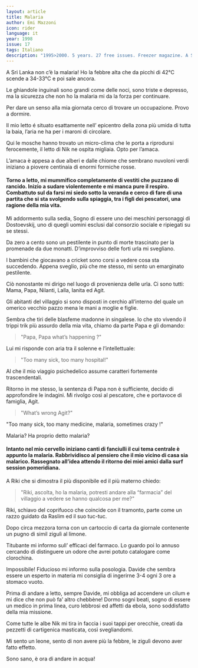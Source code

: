 ```yaml
---
layout: article
title: Malaria
author: Emi Mazzoni
icon: rider
language: it
year: 1998
issue: 17
tags: Italiano
description: "1995>2000. 5 years. 27 free issues. Freezer magazine. A Sri Lanka non c’è la malaria! Ho la febbre alta che da picchi di 42°C scende a 34-33°C e poi sale ancora..."
---
```


A Sri Lanka non c’è la malaria! Ho la febbre alta che da picchi di 42°C scende a 34-33°C e poi sale ancora.

Le ghiandole inguinali sono grandi come delle noci, sono triste e depresso, ma la sicurezza che non ho la malaria mi da la forza per continuare.

Per dare un senso alla mia giornata cerco di trovare un occupazione.
Provo a dormire.

Il mio letto é situato esattamente nell’ epicentro della zona più umida di tutta la baia, l’aria ne ha per i maroni di circolare.

Qui le mosche hanno trovato un micro-clima che le porta a riprodursi ferocemente, il letto di Nik ne ospita migliaia.
Opto per l’amaca.

L’amaca è appesa a due alberi e dalle chiome che sembrano nuvoloni verdi iniziano a piovere centinaia di enormi formiche rosse.

#### Torno a letto, mi mummifico completamente di vestiti che puzzano di rancido. Inizio a sudare violentemente e mi manca pure il respiro. Combattuto sul da farsi mi siedo sotto la veranda e cerco di fare di una partita che si sta svolgendo sulla spiaggia, tra i figli dei pescatori, una ragione della mia vita.

Mi addormento sulla sedia, Sogno di essere uno dei meschini personaggi di Dostoevskij, uno di quegli uomini esclusi dal consorzio sociale e ripiegati su se stessi.

Da zero a cento sono un pestilente in punto di morte trascinato per la promenade da due monatti.
D’improvviso delle forti urla mi svegliano.

I bambini che giocavano a cricket sono corsi a vedere cosa sta succedendo. Appena sveglio, più che me stesso, mi sento un emarginato pestilente.

Ciò nonostante mi dirigo nel luogo di provenienza delle urla. Ci sono tutti: Mama, Papa, Nilanti, Lalla, Ianita ed Agit.

Gli abitanti del villaggio si sono disposti in cerchio all’interno del quale un omerico vecchio pazzo mena le mani a moglie e figlie.

Sembra che tiri delle blasfeme madonne in singalese. Io che sto vivendo il trippi trik più assurdo della mia vita, chiamo da parte Papa e gli domando:

>"Papa, Papa what’s happening ?"

Lui mi risponde con aria tra il solenne e l’intellettuale:

>"Too many sick, too many hospital!"

Al che il mio viaggio psichedelico assume caratteri fortemente trascendentali.

Ritorno in me stesso, la sentenza di Papa non è sufficiente, decido di approfondire le indagini. Mi rivolgo così al pescatore, che e portavoce di famiglia, Agit.

>"What’s wrong Agit?"

"Too many sick, too many medicine, malaria, sometimes crazy !"

Malaria? Ha proprio detto malaria?

#### Intanto nel mio cervello iniziano canti di fanciulli il cui tema centrale è appunto la malaria. Rabbrividisco al pensiero che il mio vicino di casa sia malarico. Rassegnato all’idea attendo il ritorno dei miei amici dalla surf session pomeridiana.

A Riki che si dimostra il più disponibile ed il più materno chiedo:

>"Riki, ascolta, ho la malaria, potresti andare alla “farmacia” del villaggio a vedere se hanno qualcosa per me?"

Riki, schiavo del coprifuoco che coincide con il tramonto, parte come un razzo guidato da Raslim ed il suo tuc-tuc.

Dopo circa mezzora torna con un cartoccio di carta da giornale contenente un pugno di simil zigulì al limone.

Titubante mi informo sull’ efficaci del farmaco.
Lo guardo poi lo annuso cercando di distinguere un odore che avrei potuto catalogare come clorochina.

Impossibile! Fiducioso mi informo sulla posologia. Davide che sembra essere un esperto in materia mi consiglia di ingerirne 3-4 ogni 3 ore a stomaco vuoto.

Prima di andare a letto, sempre Davide, mi obbliga ad accendere un cilum e mi dice che non può fa’ altro chebbène! Dormo sogni beati, sogno di essere un medico in prima linea, curo lebbrosi ed affetti da ebola, sono soddisfatto della mia missione.


Come tutte le albe Nik mi tira in faccia i suoi tappi per orecchie, creati da pezzetti di cartigenica masticata, così svegliandomi.

Mi sento un leone, sento di non avere più la febbre, le zigulì devono aver fatto effetto.

Sono sano, è ora di andare in acqua!
